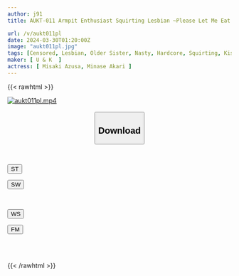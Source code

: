```yaml
---
author: j91
title: AUKT-011 Armpit Enthusiast Squirting Lesbian ~Please Let Me Eat Your Armpits~

url: /v/aukt011pl
date: 2024-03-30T01:20:00Z
image: "aukt011pl.jpg"
tags: [Censored, Lesbian, Older Sister, Nasty, Hardcore, Squirting, Kiss	]
maker: [ U & K  ]
actress: [ Misaki Azusa, Minase Akari ]
---
```



{{< rawhtml >}}

<div class="video" data-videoid="XkkvLLVMzotgod">
    <a href="javascript:;">
        <img src="/v/aukt011pl/aukt011pl.jpg" width="WIDTH" height="HEIGHT" alt="aukt011pl.mp4" loading="lazy">
    </a>
</div>

<script type="text/javascript" src="https://j91.asia/asset/on-demand-st.js"></script>

<br>
  <link rel="stylesheet" href="https://j91.asia/asset/bs5.css">
  
  <center>
  <button class="btn btn-primary" type="button" data-bs-toggle="collapse" data-bs-target=".multi-collapse" aria-expanded="false" aria-controls="multiCollapseExample1 multiCollapseExample2"><h2>Download</h2></button></center>
</p>
<div class="row">
  <div class="col">
    <div class="collapse multi-collapse" id="multiCollapseExample1">
      <div class="card card-body">
	      	      <br>
<div class="buttons">  
<p><a href="https://streamtape.to/v/XkkvLLVMzotgod" target="_blank"><button class="btn-hover color-3"><i class="fa fa-download"></i> ST</button></a></p>
<p><a href="https://asnwish.com/cyrepe8b2nif" target="_blank"><button class="btn-hover color-2"><i class="fa fa-download"></i> SW</button></a></p></div>
    </div>
  </div>
</div>
  <div class="col">
    <div class="collapse multi-collapse" id="multiCollapseExample2">
      <div class="card card-body">
	      <br>
<div class="buttons">
<p><a href="https://wolfstream.tv/kkcybvbu2zxi"><button class="btn-hover color-9"><i class="fa fa-download"></i> WS</button></a></p>
<p><a href="https://filemoon.sx/d/9yfqpeyhxgc0"><button class="btn-hover color-8"><i class="fa fa-download"></i> FM</button></a></p></div>
<br><br>
      </div>
    </div>
  </div>
</div>

{{< /rawhtml >}}